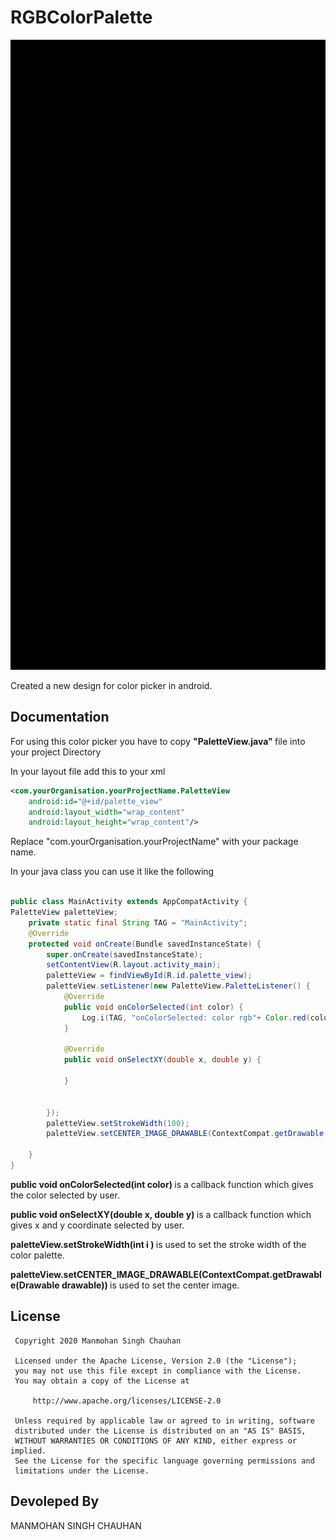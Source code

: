# RGBColorPalette


![Alt text](readmeFiles/demo.gif?raw=true "RGB Color Picker")

Created a new design for color picker in android.



<h2>Documentation</h2>

For using this color picker you have to copy  <b> "PaletteView.java" </b> file into your project Directory

In your layout file add this to your xml
```xml
<com.yourOrganisation.yourProjectName.PaletteView
    android:id="@+id/palette_view"
    android:layout_width="wrap_content"
    android:layout_height="wrap_content"/>
```       
    
Replace "com.yourOrganisation.yourProjectName" with your package name.

In your java class you can use it like the following

```java

public class MainActivity extends AppCompatActivity {
PaletteView paletteView;
    private static final String TAG = "MainActivity";
    @Override
    protected void onCreate(Bundle savedInstanceState) {
        super.onCreate(savedInstanceState);
        setContentView(R.layout.activity_main);
        paletteView = findViewById(R.id.palette_view);
        paletteView.setListener(new PaletteView.PaletteListener() {
            @Override
            public void onColorSelected(int color) {
                Log.i(TAG, "onColorSelected: color rgb"+ Color.red(color)+" , "+Color.green(color)+" , "+Color.blue(color));
            }

            @Override
            public void onSelectXY(double x, double y) {

            }


        });
        paletteView.setStrokeWidth(100);
        paletteView.setCENTER_IMAGE_DRAWABLE(ContextCompat.getDrawable(this,R.drawable.bulb));

    }
}

```

<b> public void onColorSelected(int color) </b> is a callback function which gives the color selected by user.

<b>  public void onSelectXY(double x, double y) </b>  is a callback function which gives x and y coordinate selected by user.

<b> paletteView.setStrokeWidth(int i ) </b>  is used to set the stroke width of the color palette.

<b> paletteView.setCENTER_IMAGE_DRAWABLE(ContextCompat.getDrawable(Drawable drawable)) </b> is used to set the center image.

<H2>License</H2>
	
 	 Copyright 2020 Manmohan Singh Chauhan
 	
 	 Licensed under the Apache License, Version 2.0 (the "License");
 	 you may not use this file except in compliance with the License.
 	 You may obtain a copy of the License at
 	
 	     http://www.apache.org/licenses/LICENSE-2.0
 	
 	 Unless required by applicable law or agreed to in writing, software
	 distributed under the License is distributed on an "AS IS" BASIS,
 	 WITHOUT WARRANTIES OR CONDITIONS OF ANY KIND, either express or implied.
 	 See the License for the specific language governing permissions and
 	 limitations under the License.
 	

<h2>Devoleped By</h2>
MANMOHAN SINGH CHAUHAN


